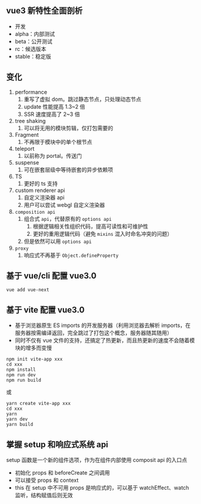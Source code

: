 ## vue3 新特性全面剖析

- 开发
- alpha：内部测试
- beta：公开测试
- rc：候选版本
- stable：稳定版

## 变化

1. performance
   1. 重写了虚拟 dom。跳过静态节点，只处理动态节点
   2. update 性能提高 1.3~2 倍
   3. SSR 速度提高了 2~3 倍
2. tree shaking
   1. 可以将无用的模块剪辑，仅打包需要的
3. Fragment
   1. 不再限于模块中的单个根节点
4. teleport
   1. 以前称为 portal。传送门
5. suspense
   1. 可在嵌套层级中等待嵌套的异步依赖项
6. TS
   1. 更好的 ts 支持
7. custom renderer api
   1. 自定义渲染器 api
   2. 用户可以尝试 webgl 自定义渲染器
8. `composition api`
   1. 组合式 `api`，代替原有的 `options api`
      1. 根据逻辑相关性组织代码，提高可读性和可维护性
      2. 更好的重用逻辑代码（避免 `mixins` 混入时命名冲突的问题）
   2. 但是依然可以用 `options api`
9. `proxy`
   1. 响应式不再基于 `Object.defineProperty`

## 基于 vue/cli 配置 vue3.0

`vue add vue-next`

## 基于 vite 配置 vue3.0

- 基于浏览器原生 ES imports 的开发服务器（利用浏览器去解析 imports，在服务器按需编译返回，完全跳过了打包这个概念，服务器随其随用）
- 同时不仅有 vue 文件的支持，还搞定了热更新，而且热更新的速度不会随着模块的增多而变慢

```
npm init vite-app xxx
cd xxx
npm install
npm run dev
npm run build
```

或

```
yarn create vite-app xxx
cd xxx
yarn
yarn dev
yarn build
```

## 掌握 setup 和响应式系统 api

setup
函数是一个新的组件选项，作为在组件内部使用 composit api 的入口点

- 初始化 props 和 beforeCreate 之间调用
- 可以接受 props 和 context
- this 在 setup 中不可用
  props 是响应式的，可以基于 watchEffect、watch 监听，结构赋值后则无效
